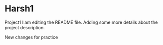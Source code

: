 # Harsh1
Project1
I am editing the README file. Adding some more details about the project description.

New changes for practice
